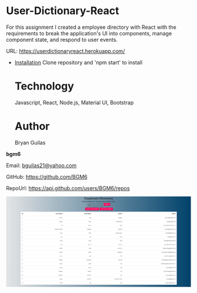 # User-Dictionary-React
    
For this assignment I created a employee directory with React with the requirements to break the application's UI into components, manage component state, and respond to user events.

URL: https://userdictionaryreact.herokuapp.com/

* [Installation](#Installation)
Clone repository and 'npm start' to install

    # Technology
    Javascript, React, Node.js, Material UI, Bootstrap
    
    # Author 
    Bryan Guilas
    
**bgm6**
    
Email: bguilas21@yahoo.com
    
GitHub: https://github.com/BGM6
    
RepoUrl: https://api.github.com/users/BGM6/repos

![alt text](/src/assets/screenshot.PNG "Terminal Screenshot")
